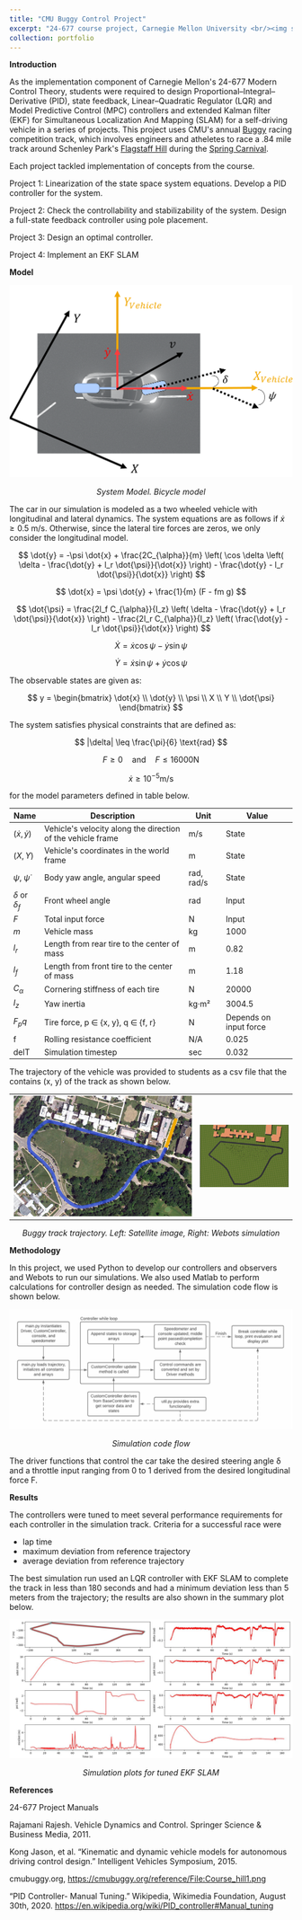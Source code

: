 ```yaml
---
title: "CMU Buggy Control Project"
excerpt: "24-677 course project, Carnegie Mellon University <br/><img src='/images/MCT_project/buggy_cover.png'>"
collection: portfolio
---
```


**Introduction**

As the implementation component of Carnegie Mellon's 24-677 Modern Control Theory, students were required to design Proportional–Integral–Derivative (PID), state feedback, Linear–Quadratic Regulator (LQR) and Model Predictive Control (MPC) controllers and extended Kalman filter (EKF) for Simultaneous Localization And Mapping (SLAM) for a self-driving vehicle in a series of projects. This project uses CMU's annual <a href="https://www.cmu.edu/buggy/">Buggy</a> racing competition track, which involves engineers and atheletes to race a .84 mile track around Schenley Park's <a href="https://en.wikipedia.org/wiki/Flagstaff_Hill,_Pennsylvania">Flagstaff Hill</a> during the <a href="https://www.cmu.edu/engage/alumni/events/campus/spring-carnival/index.html">Spring Carnival</a>.

Each project tackled implementation of concepts from the course.

Project 1: Linearization of the state space system equations. Develop a PID controller for the system.

Project 2: Check the controllability and stabilizability of the system. Design a full-state feedback controller using pole placement.

Project 3: Design an optimal controller.

Project 4: Implement an EKF SLAM

**Model**

<img src='/images/MCT_project/Bicycle1.png' alt="bicycle model" class="center">
<p style="text-align:center"> <i>System Model. Bicycle model</i></p>

<!--
<img src='/images/MCT_project/Bicycle2.png' alt="bicycle model" class="center">
<p style="text-align:center"> <i>System Model. Tire slip angle</i></p>
-->

The car in our simulation is modeled as a two wheeled vehicle with longitudinal and lateral dynamics. The system equations are as follows if $\dot{x} \geq 0.5$ m/s. Otherwise, since the lateral tire forces are zeros, we only consider the longitudinal model.

$$
\dot{y} = -\psi \dot{x} + \frac{2C_{\alpha}}{m} \left( \cos \delta \left( \delta - \frac{\dot{y} + l_r \dot{\psi}}{\dot{x}} \right) - \frac{\dot{y} - l_r \dot{\psi}}{\dot{x}} \right)
$$

$$
\dot{x} = \psi \dot{y} + \frac{1}{m} (F - fm g)
$$

$$
\dot{\psi} = \frac{2l_f C_{\alpha}}{I_z} \left( \delta - \frac{\dot{y} + l_r \dot{\psi}}{\dot{x}} \right) - \frac{2l_r C_{\alpha}}{I_z} \left( \frac{\dot{y} - l_r \dot{\psi}}{\dot{x}} \right)
$$

$$
\dot{X} = \dot{x} \cos \psi - \dot{y} \sin \psi
$$

$$
\dot{Y} = \dot{x} \sin \psi + \dot{y} \cos \psi
$$


The observable states are given as:

$$
y = 
\begin{bmatrix}
\dot{x} \\
\dot{y} \\
\psi \\
X \\
Y \\
\dot{\psi}
\end{bmatrix}
$$

The system satisfies physical constraints that are defined as:

$$
|\delta| \leq \frac{\pi}{6} \text{rad}
$$

$$
F \geq 0 \quad \text{and} \quad F \leq 16000 \text{N}
$$

$$
\dot{x} \geq 10^{-5} \text{m/s}
$$

for the model parameters defined in table below.

| Name       | Description                                  | Unit        | Value                |
|------------|----------------------------------------------|-------------|----------------------|
| $\left(\dot{x}, \dot{y}\right)$    | Vehicle's velocity along the direction of the vehicle frame | m/s   | State                |
| $\left(X, Y\right)$     | Vehicle's coordinates in the world frame    | m           | State                |
| $\psi$, $\dot{\psi}$     | Body yaw angle, angular speed               | rad, rad/s  | State                |
| $\delta$ or $\delta_f$   | Front wheel angle                           | rad         | Input                |
| $F$          | Total input force                           | N           | Input                |
| $m$          | Vehicle mass                                | kg          | 1000                 |
| $l_r$        | Length from rear tire to the center of mass | m           | 0.82                 |
| $l_f$        | Length from front tire to the center of mass| m           | 1.18                 |
| $C_\alpha$        | Cornering stiffness of each tire            | N           | 20000                |
| $I_z$        | Yaw inertia                                 | kg·m²       | 3004.5               |
| $F_pq$       | Tire force, p ∈ {x, y}, q ∈ {f, r}          | N           | Depends on input force |
| f          | Rolling resistance coefficient              | N/A         | 0.025                |
| delT       | Simulation timestep                         | sec         | 0.032                |

<!--
[INSERT TABLE]
<table style="text-align: center; margin: auto;">
  <thead>
    <tr>
      <th>Name</th>
      <th>Description</th>
      <th>Unit</th>
      <th>Value</th>
    </tr>
  </thead>
  <tbody>
    <tr>
      <td>(ẋ, ẏ)</td>
      <td>Vehicle's velocity along the direction of the vehicle frame</td>
      <td>m/s</td>
      <td>State</td>
    </tr>
    <tr>
      <td>(X, Y)</td>
      <td>Vehicle's coordinates in the world frame</td>
      <td>m</td>
      <td>State</td>
    </tr>
    <tr>
      <td>ψ, ψ̇</td>
      <td>Body yaw angle, angular speed</td>
      <td>rad, rad/s</td>
      <td>State</td>
    </tr>
    <tr>
      <td>δ or δ_f</td>
      <td>Front wheel angle</td>
      <td>rad</td>
      <td>Input</td>
    </tr>
    <tr>
      <td>F</td>
      <td>Total input force</td>
      <td>N</td>
      <td>Input</td>
    </tr>
    <tr>
      <td>m</td>
      <td>Vehicle mass</td>
      <td>kg</td>
      <td>1000</td>
    </tr>
    <tr>
      <td>l_r</td>
      <td>Length from rear tire to the center of mass</td>
      <td>m</td>
      <td>0.82</td>
    </tr>
    <tr>
      <td>l_f</td>
      <td>Length from front tire to the center of mass</td>
      <td>m</td>
      <td>1.18</td>
    </tr>
    <tr>
      <td>C_α</td>
      <td>Cornering stiffness of each tire</td>
      <td>N</td>
      <td>20000</td>
    </tr>
    <tr>
      <td>I_z</td>
      <td>Yaw inertia</td>
      <td>kg·m²</td>
      <td>3004.5</td>
    </tr>
    <tr>
      <td>F_pq</td>
      <td>Tire force, p ∈ {x, y}, q ∈ {f, r}</td>
      <td>N</td>
      <td>Depends on input force</td>
    </tr>
    <tr>
      <td>f</td>
      <td>Rolling resistance coefficient</td>
      <td>N/A</td>
      <td>0.025</td>
    </tr>
    <tr>
      <td>delT</td>
      <td>Simulation timestep</td>
      <td>sec</td>
      <td>0.032</td>
    </tr>
  </tbody>
</table>
-->


The trajectory of the vehicle was provided to students as a csv file that the contains (x, y) of the track as shown below.

<div style="text-align: center;">
<table border="0">
 <tr>
  <td><img src='/images/MCT_project/buggy_track1.png' alt="buggy track irl" class="center"></td>
  <td><img src='/images/MCT_project/buggy_track2.png' alt="buggy track webots" class="center"></td>
 </tr>
</table>
</div>

<p style="text-align:center"> <i>Buggy track trajectory. Left: Satellite image, Right: Webots simulation</i></p>

**Methodology**


In this project, we used Python to develop our controllers and observers and Webots to run our simulations. We also used Matlab to perform calculations for controller design as needed. The simulation code flow is shown below.

<img src='/images/MCT_project/sim_codeflow.png' alt="sim model" class="center">
<p style="text-align:center"> <i>Simulation code flow</i></p>

The driver functions that control the car take the desired steering angle δ and a throttle input ranging from 0 to 1 derived from the desired longitudinal force F.

**Results**

The controllers were tuned to meet several performance requirements for each controller in the simulation track. Criteria for a successful race were
- lap time
- maximum deviation from reference trajectory
- average deviation from reference trajectory

The best simulation run used an LQR controller with EKF SLAM to complete the track in less than 180 seconds and had a minimum deviation less than 5 meters from the trajectory; the results are also shown in the summary plot below.

<!--
<img src='/images/MCT_project/buggy_pid_results.jpg' alt="pid results" class="center">
<p style="text-align:center"> <i>Simulation plots for tuned PID controller</i></p>


<img src='/images/MCT_project/buggy_statefeed_results.jpg' alt="state feed results" class="center">
<p style="text-align:center"> <i>Simulation plots for tuned state feedback controller</i></p>


<img src='/images/MCT_project/buggy_lqr_results.jpg' alt="lqr results" class="center">
<p style="text-align:center"> <i>Simulation plots for tuned LQR controller</i></p>


<img src='/images/MCT_project/buggy_mpc_results.jpg' alt="mpc results" class="center">
<p style="text-align:center"> <i>Simulation plots for tuned MPC controller</i></p>
-->

<img src='/images/MCT_project/buggy_ekfslam_results.jpg' alt="ekf slam results" class="center">
<p style="text-align:center"> <i>Simulation plots for tuned EKF SLAM</i></p>


**References**

24-677 Project Manuals

Rajamani Rajesh. Vehicle Dynamics and Control. Springer Science & Business Media, 2011.

Kong Jason, et al. “Kinematic and dynamic vehicle models for autonomous driving
control design.” Intelligent Vehicles Symposium, 2015.

cmubuggy.org, https://cmubuggy.org/reference/File:Course_hill1.png

“PID Controller- Manual Tuning.” Wikipedia, Wikimedia Foundation, August 30th, 2020. https://en.wikipedia.org/wiki/PID_controller#Manual_tuning

